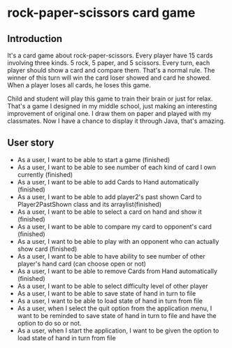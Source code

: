 # rock-paper-scissors card game

## Introduction
It's a card game about rock-paper-scissors. Every player have 15 cards involving three kinds.
5 rock, 5 paper, and 5 scissors.
Every turn, each player should show a card and compare them.
That's a normal rule.
The winner of this turn will win the card loser showed and card he showed.
When a player loses all cards, he loses this game.

Child and student will play this game to train their brain or just for relax.
That's a game I designed in my middle school,
just making an interesting improvement of original one. 
I draw them on paper and played with my classmates.
Now I have a chance to display it through Java,
that's amazing.   

## User story
- As a user, I want to be able to start a game (finished)
- As a user, I want to be able to see number of each kind of card I own currently (finished)
- As a user, I want to be able to add Cards to Hand automatically (finished)
- As a user, I want to be able to add player2's past shown Card to Player2PastShown class and its arraylist(finished)
- As a user, I want to be able to select a card on hand and show it (finished)
- As a user, I want to be able to compare my card to opponent's card (finished)
- As a user, I want to be able to play with an opponent who can actually show card (finished)
- As a user, I want to be able to have ability to see number of other player's hand card (can choose open or not)
- As a user, I want to be able to remove Cards from Hand automatically (finished)
- As a user, I want to be able to select difficulty level of other player
- As a user, I want to be able to save state of hand in turn to file
- As a user, I want to be able to load state of hand in turn from file
- As a user, when I select the quit option from the application menu, I want to be reminded to save state
 of hand in turn to file and have the option to do so or not.
- As a user, when I start the application, I want to be given the option to load state of hand in turn
from file
